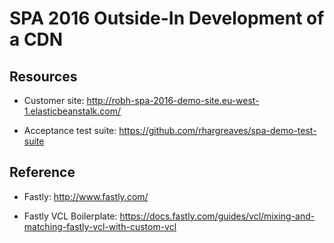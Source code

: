 # SPA 2016 Outside-In Development of a CDN

## Resources

* Customer site: http://robh-spa-2016-demo-site.eu-west-1.elasticbeanstalk.com/

* Acceptance test suite: https://github.com/rhargreaves/spa-demo-test-suite

## Reference

* Fastly: http://www.fastly.com/

* Fastly VCL Boilerplate: https://docs.fastly.com/guides/vcl/mixing-and-matching-fastly-vcl-with-custom-vcl
